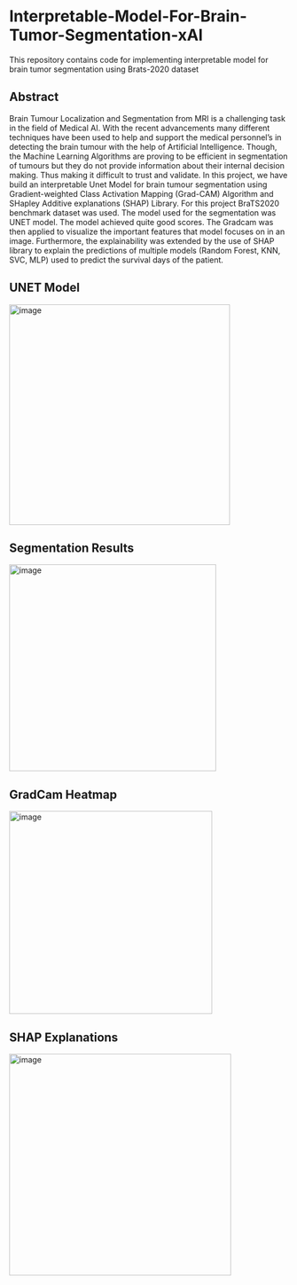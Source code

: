 # Interpretable-Model-For-Brain-Tumor-Segmentation-xAI
This repository contains code for implementing interpretable model for brain tumor segmentation using Brats-2020 dataset

## Abstract
Brain Tumour Localization and Segmentation from MRI is a challenging task in the field of Medical AI. With the recent advancements many different techniques have been used to help and support the medical personnel’s in detecting the brain tumour with the help of Artificial Intelligence. Though, the Machine Learning Algorithms are proving to be efficient in segmentation of tumours but they do not provide information about their internal decision making. Thus making it difficult to trust and validate. In this project, we have build an interpretable Unet Model for brain tumour segmentation using Gradient-weighted Class Activation Mapping (Grad-CAM) Algorithm and SHapley Additive explanations (SHAP) Library. For this project BraTS2020 benchmark dataset was used. The model used for the segmentation was UNET model. The model achieved quite good scores. The Gradcam was then applied to visualize the important features that model focuses on in an image. Furthermore, the explainability was extended by the use of SHAP library to explain the predictions of multiple models (Random Forest, KNN, SVC, MLP) used to predict the survival days of the patient.

## UNET Model
<img width="398" alt="image" src="https://github.com/saudhussainkhand/Interpretable-Model-For-Brain-Tumor-Segmentation-xAI-/assets/60270854/5ad2483c-4b15-4eda-b7ab-1191f6000a63">

## Segmentation Results
<img width="373" alt="image" src="https://github.com/saudhussainkhand/Interpretable-Model-For-Brain-Tumor-Segmentation-xAI-/assets/60270854/7ccb1c44-5e0f-43f9-9211-52d0e0fe689a">

## GradCam Heatmap
<img width="366" alt="image" src="https://github.com/saudhussainkhand/Interpretable-Model-For-Brain-Tumor-Segmentation-xAI-/assets/60270854/c5f3eee8-e61f-41b3-b680-a3afd4a1ff78">

## SHAP Explanations
<img width="400" alt="image" src="https://github.com/saudhussainkhand/Interpretable-Model-For-Brain-Tumor-Segmentation-xAI-/assets/60270854/e1cb89ba-884b-4350-86ff-f85006d9fff9">

